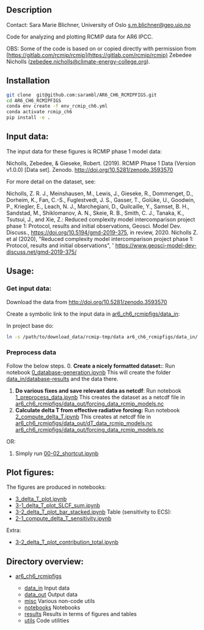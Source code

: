 ## Description
Contact: Sara Marie Blichner, University of Oslo [s.m.blichner@geo.uio.no](s.m.blichner@geo.uio.no)


Code for analyzing and plotting RCMIP data for AR6 IPCC. 


OBS: Some of the code is based on or copied directly with permission from [https://gitlab.com/rcmip/rcmip](https://gitlab.com/rcmip/rcmip) 
 Zebedee Nicholls ([zebedee.nicholls@climate-energy-college.org](zebedee.nicholls@climate-energy-college.org)). 


## Installation

```bash
git clone  git@github.com:sarambl/AR6_CH6_RCMIPFIGS.git
cd AR6_CH6_RCMIPFIGS
conda env create -f env_rcmip_ch6.yml
conda activate rcmip_ch6
pip install -e .
``` 

## Input data: 
The input data for these figures is RCMIP phase 1 model data:
 
Nicholls, Zebedee, & Gieseke, Robert. (2019). RCMIP Phase 1 Data (Version v1.0.0)
 [Data set]. Zenodo. http://doi.org/10.5281/zenodo.3593570

For more detail on the dataset, see:

Nicholls, Z. R. J., Meinshausen, M., Lewis, J., Gieseke, R., Dommenget, D., Dorheim, K., Fan, C.-S., Fuglestvedt, J. S., Gasser, T., Golüke, U., Goodwin, P., Kriegler, E., Leach, N. J., Marchegiani, D., Quilcaille, Y., Samset, B. H., Sandstad, M., Shiklomanov, A. N., Skeie, R. B., Smith, C. J., Tanaka, K., Tsutsui, J., and Xie, Z.: Reduced complexity model intercomparison project phase 1: Protocol, results and initial observations, Geosci. Model Dev. Discuss., https://doi.org/10.5194/gmd-2019-375, in review, 2020.
 Nicholls Z. et al (2020), "Reduced complexity model intercomparison project phase 1: Protocol, results and initial observations", '
 https://www.geosci-model-dev-discuss.net/gmd-2019-375/


## Usage:  

### Get input data:
Download the data from http://doi.org/10.5281/zenodo.3593570

Create a symbolic link to the input data in [ar6_ch6_rcmipfigs/data_in](./ar6_ch6_rcmipfigs/data_in):

In project base do:
```bash
ln -s /path/to/download_data/rcmip-tmp/data ar6_ch6_rcmipfigs/data_in/
```            
  
### Preprocess data
Follow the below steps. 
0. **Create a nicely formatted dataset:**: 
Run notebook [0_database-generation.ipynb](./ar6_ch6_rcmipfigs/notebooks/0_database-generation.ipynb)
This will create the folder [data_in/database-results](./ar6_ch6_rcmipfigs/data_in/database-results) and the
data there. 
1. **Do various fixes and save relevant data as netcdf**: Run notebook 
[1_preprocess_data.ipynb](./ar6_ch6_rcmipfigs/notebooks/1_preprocess_data.ipynb)
This creates the dataset as a netcdf file in 
[ar6_ch6_rcmipfigs/data_out/forcing_data_rcmip_models.nc](ar6_ch6_rcmipfigs/data_out/forcing_data_rcmip_models.nc)
2. **Calculate delta T from effective radiative forcing:** Run notebook [2_compute_delta_T.ipynb](./ar6_ch6_rcmipfigs/notebooks/2_compute_delta_T.ipynb)
This creates at netcdf file in [ar6_ch6_rcmipfigs/data_out/dT_data_rcmip_models.nc](ar6_ch6_rcmipfigs/data_out/dT_data_rcmip_models.nc)
 [ar6_ch6_rcmipfigs/data_out/forcing_data_rcmip_models.nc](ar6_ch6_rcmipfigs/data_out/forcing_data_rcmip_models.nc)

OR: 

1. Simply run [00-02_shortcut.ipynb](./ar6_ch6_rcmipfigs/notebooks/00-02_shortcut.ipynb)

## Plot figures:
The figures are produced in notebooks:
- [3_delta_T_plot.ipynb](./ar6_ch6_rcmipfigs/notebooks/3_delta_T_plot.ipynb)
- [3-1_delta_T_plot_SLCF_sum.ipynb](./ar6_ch6_rcmipfigs/notebooks/3-1_delta_T_plot_SLCF_sum.ipynb)
- [3-2_delta_T_plot_bar_stacked.ipynb](./ar6_ch6_rcmipfigs/notebooks/3-2_delta_T_plot_bar_stacked.ipynb)
Table (sensitivity to ECS):
- [2-1_compute_delta_T_sensitivity.ipynb](./ar6_ch6_rcmipfigs/notebooks/2-1_compute_delta_T_sensitivity.ipynb)

Extra: 
- [3-2_delta_T_plot_contribution_total.ipynb](./ar6_ch6_rcmipfigs/notebooks/3-2_delta_T_plot_contribution_total.ipynb)


## Directory overview: 
 - [ar6_ch6_rcmipfigs](./ar6_ch6_rcmipfigs)
 
    - [data_in](./ar6_ch6_rcmipfigs/data_in) Input data
    - [data_out](./ar6_ch6_rcmipfigs/data_out) Output data
    - [misc](./ar6_ch6_rcmipfigs/misc) Various non-code utils
    - [notebooks](./ar6_ch6_rcmipfigs/data_out) Notebooks
    - [results](./ar6_ch6_rcmipfigs/results) Results in terms of figures and tables 
    - [utils](./ar6_ch6_rcmipfigs/utils) Code utilities  
    



## 